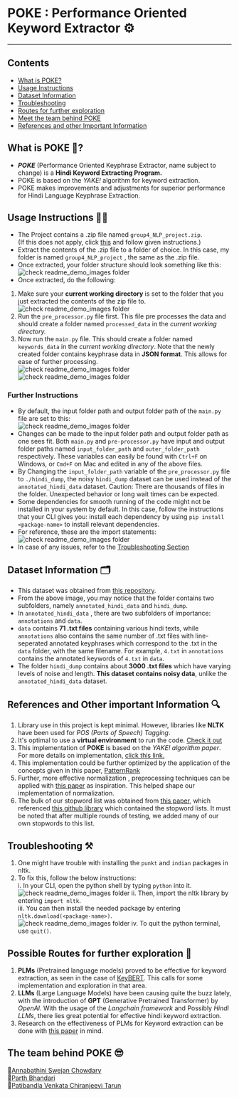 # POKE : Performance Oriented Keyword Extractor ⚙️

---
## Contents

- [What is POKE?](#what-is-poke)
- [Usage Instructions](#usage-instructions)
- [Dataset Information](#dataset-info)
- [Troubleshooting](#troubleshooting)
- [Routes for further exploration](#further-exploration)
- [Meet the team behind POKE](#team-behind-poke)
- [References and other Important Information](#other-important-info)

<a id="what-is-poke"></a>

## What is POKE 🤔?

- ***POKE*** (Performance Oriented Keyphrase Extractor, name subject to change) is a **Hindi Keyword Extracting Program.** </br>
- POKE is based on the *YAKE!* algorithm for keyword extraction.</br>
- POKE makes improvements and adjustments for superior performance for Hindi Language Keyphrase Extraction.</br>

<a id="usage-instructions"></a>

## Usage Instructions 👩‍🔧

- The Project contains a .zip file named `group4_NLP_project.zip`.</br> (If this does not apply, click [this](#usage) and follow given instructions.)
- Extract the contents of the .zip file to a folder of choice. In this case, my folder is named `group4_NLP_project` , the same as the .zip file. </br>
- Once extracted, your folder structure should look something like this: </br>
![check readme_demo_images folder](./readme_demo_images/image.png)
- Once extracted, do the following:
<a id="usage"></a>

1. Make sure your **current working directory** is set to the folder that you just extracted the contents of the zip file to.</br>
![check readme_demo_images folder](./readme_demo_images/image-1.png)</br>
2. Run the `pre_processor.py` file first. This file pre processes the data and should create a folder named `processed_data` in the *current working directory.* </br>
3. Now run the `main.py` file. This should create a folder named `keywords_data` in the *current working directory*. Note that the newly created folder contains keyphrase data in **JSON format**. This allows for ease of further processing.</br>
![check readme_demo_images folder](./readme_demo_images/image-2.png)</br>
![check readme_demo_images folder](./readme_demo_images/image-3.png)

### Further Instructions

- By default, the input folder path and output folder path of the `main.py` file are set to this:</br>
![check readme_demo_images folder](./readme_demo_images/image-6.png)
- Changes can be made to the input folder path and output folder path as one sees fit. Both `main.py` and `pre-processor.py` have input and output folder paths named `input_folder_path` and `outer_folder_path` respectively. These variables can easily be found with `Ctrl+F` on Windows, or `Cmd+F` on Mac and edited in any of the above files.</br>
- By Changing the `input_folder_path` variable of the `pre_processor.py` file to `./hindi_dump`, the noisy `hindi_dump` dataset can be used instead of the `annotated_hindi_data` dataset. Caution: There are thousands of files in the folder. Unexpected behavior or long wait times can be expected.</br>
- Some dependencies for smooth running of the code might not be installed in your system by default. In this case, follow the instructions that your CLI gives you: install each dependency by using `pip install <package-name>` to install relevant dependencies.</br>
- For reference, these are the import statements:</br>
![check readme_demo_images folder](./readme_demo_images/image-7.png)
- In case of any issues, refer to the [Troubleshooting Section](#troubleshooting)

<a id="dataset-info"></a>

## Dataset Information 🗂️

- This dataset was obtained from [this repository](https://github.com/banerjeeshubhanker/Hindi_Term-Extract).</br>
- From the above image, you may notice that the folder contains two subfolders, namely `annotated_hindi_data` and `hindi_dump`.</br>
- In `annotated_hindi_data` , there are two subfolders of importance: `annotations` and `data`.</br>
- `data` contains **71 .txt files** containing various hindi texts, while `annotations` also contains the same number of .txt files with line-seperated annotated keyphrases which correspond to the .txt in the `data` folder, with the same filename. For example, `4.txt` in `annotations` contains the annotated keywords of `4.txt` in `data`.</br>
- The folder `hindi_dump` contains about **3000 .txt files**  which have varying levels of noise and length. **This dataset contains noisy data**, unlike the `annotated_hindi_data` dataset.

<a id="other-important-info"></a>

## References and Other important Information 🔍

1. Library use in this project is kept minimal. However, libraries like **NLTK** have been used for *POS (Parts of Speech) Tagging*.</br>
2. It's optimal to use a **virtual environment** to run the code. [Check it out](https://www.dataquest.io/blog/a-complete-guide-to-python-virtual-environments/)</br>
3. This implementation of **POKE** is based on the *YAKE! algorithm paper*. For more details on implementation, [click this link.](https://www.sciencedirect.com/science/article/abs/pii/S0020025519308588)</br>
4. This implementation could be further optimized by the application of the concepts given in this paper, [PatternRank](https://arxiv.org/abs/2210.05245)
5. Further, more effective normalization , preprocessing techniques can be applied with [this paper](https://www.researchgate.net/publication/228596823_Hindi_Text_Normalization) as inspiration. This helped shape our implementation of normalization.
6. The bulk of our stopword list was obtained from [this paper](https://link.springer.com/article/10.1007/s11042-023-17205-9), which referenced [this github library](https://github.com/stopwords-iso/stopwords-hi) which contained the stopword lists. It must be noted that after multiple rounds of testing, we added many of our own stopwords to this list.

<a id="troubleshooting"></a>

## Troubleshooting ⚒️

1. One might have trouble with installing the `punkt` and `indian` packages in nltk.</br>
2. To fix this, follow the below instructions:</br>
i. In your CLI, open the python shell by typing `python` into it.</br>
![check readme_demo_images folder](./readme_demo_images/image-4.png)
ii. Then, import the nltk library by entering `import nltk`.</br>
iii. You can then install the needed package by entering `nltk.download(<package-name>)`.</br>
![check readme_demo_images folder](./readme_demo_images/image-5.png)
iv. To quit the python terminal, use `quit()`.

<a id="further-exploration"></a>

## Possible Routes for further exploration 🧭

1. **PLMs** (Pretrained language models) proved to be effective for keyword extraction, as seen in the case of [KeyBERT](https://github.com/MaartenGr/KeyBERT). This calls for some implementation and exploration in that area.</br>
2. **LLMs** (Large Language Models) have been causing quite the buzz lately, with the introduction of **GPT** (Generative Pretrained Transformer) by *OpenAI*. With the usage of the *Langchain framework* and Possibly *Hindi LLMs*, there lies great potential for effective hindi keyword extraction.
3. Research on the effectiveness of PLMs for Keyword extraction can be done with [this paper](https://arxiv.org/abs/2212.10233) in mind.

<a id="team-behind-poke"></a>

## The team behind POKE 😎

🔸[Annabathini Swejan Chowdary](https://www.linkedin.com/in/annabathini-swejan-chowdary-799015299/)</br>
🔸[Parth Bhandari](https://www.linkedin.com/in/parth-bhandari-566667287/)</br>
🔸[Patibandla Venkata Chiranjeevi Tarun](https://www.linkedin.com/in/tarun-patibandla-47987a246/)</br>

